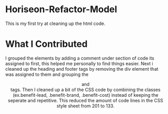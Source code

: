 # Horiseon-Refactor-Model
This is my first try at cleaning up the html code.
# What I Contributed
I grouped the elements by adding a comment under section of code its assigned to first, this helped me personally to find things easier.
Next i cleaned up the heading and footer tags by removing the div element that was assigned to them and grouping the <header> and <footer> tags.
Then I cleaned up a bit of the CSS code by combining the classes (ex.benefit-lead, .benefit-brand, .benefit-cost) instead of keeping the seperate and repetitive.
 This reduced the amount of code lines in the CSS style sheet from 201 to 133. 
